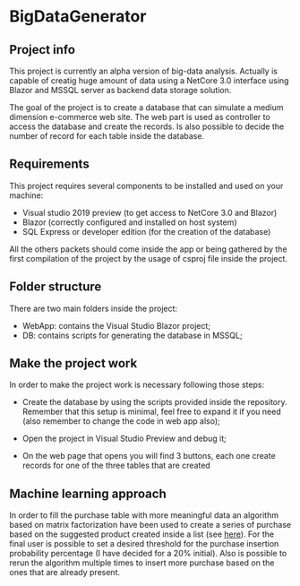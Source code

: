 # BigDataGenerator

## Project info
This project is currently an alpha version of big-data analysis. Actually is capable of creatig huge amount of data using a NetCore 3.0 interface using Blazor and MSSQL server as backend data storage solution.

The goal of the project is to create a database that can simulate a medium dimension e-commerce web site. The web part is used as controller to access the database and create the records. Is also possible to decide the number of record for each table inside the database.

## Requirements
This project requires several components to be installed and used on your machine:

- Visual studio 2019 preview (to get access to NetCore 3.0 and Blazor)
- Blazor (correctly configured and installed on host system)
- SQL Express or developer edition (for the creation of the database)

All the others packets should come inside the app or being gathered by the first compilation of the project by the usage of csproj file inside the project.

## Folder structure
There are two main folders inside the project:

- WebApp: contains the Visual Studio Blazor project;
- DB: contains scripts for generating the database in MSSQL;

## Make the project work
In order to make the project work is necessary following those steps:

- Create the database by using the scripts provided inside the repository. Remember that this setup is minimal, feel free to expand it if you need (also remember to change the code in web app also);

- Open the project in Visual Studio Preview and debug it;

- On the web page that opens you will find 3 buttons, each one create records for one of the three tables that are created

## Machine learning approach
In order to fill the purchase table with more meaningful data an algorithm based on matrix factorization have been used to create a series of purchase based on the suggested product created inside a list (see [here](https://github.com/dotnet/machinelearning-samples/tree/master/samples/csharp/getting-started/MatrixFactorization_ProductRecommendation)).
For the final user is possible to set a desired threshold for the purchase insertion probability percentage (I have decided for a 20% initial). Also is possible to rerun the algorithm multiple times to insert more purchase based on the ones that are already present.

